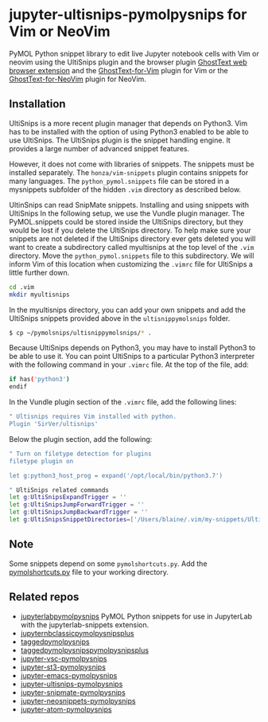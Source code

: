 # jupyter-ultisnips-pymolpysnips for Vim or NeoVim

PyMOL Python snippet library to edit live Jupyter notebook cells with Vim or neovim using the UltiSnips plugin and the browser plugin [GhostText web browser extension](https://github.com/fregante/GhostText) and the [GhostText-for-Vim](https://github.com/raghur/vim-ghost) plugin for Vim or the [GhostText-for-NeoVim](https://github.com/subnut/nvim-ghost.nvim) plugin for NeoVim. 


## Installation

UltiSnips is a more recent plugin manager that depends on Python3. 
Vim has to be installed with the option of using Python3 enabled to be able to use UltiSnips. 
The UltiSnips plugin is the snippet handling engine. 
It provides a large number of advanced snippet features. 

However, it does not come with libraries of snippets. 
The snippets must be installed separately. 
The `honza/vim-snippets` plugin contains snippets for many languages. 
The `python_pymol.snippets` file can be stored in a mysnippets subfolder of the hidden `.vim` directory as described below.

UltinSnips can read SnipMate snippets.
Installing and using snippets with UltiSnips
In the following setup, we use the Vundle plugin manager. 
The PyMOL.snippets could be stored inside the UltiSnips directory, but they would be lost if you delete the UltiSnips directory. 
To help make sure your snippets are not deleted if the UltiSnips directory ever gets deleted you will want to create a subdirectory called myultisnips at the top level of the `.vim` directory. 
Move the `python_pymol.snippets` file to this subdirectory. 
We will inform Vim of this location when customizing the `.vimrc` file for UltiSnips a little further down.

```bash
cd .vim
mkdir myultisnips
```

In the myultisnips directory, you can add your own snippets and add the UltiSnips snippets provided above in the `ultisnippymolsnips` folder.

```bash
$ cp ~/pymolsnips/ultisnippymolsnips/* .
```

Because UltiSnips depends on Python3, you may have to install Python3 to be able to use it. 
You can point UltiSnips to a particular Python3 interpreter with the following command in your `.vimrc` file. 
At the top of the file, add:

```bash
if has('python3')
endif
```

In the Vundle plugin section of the `.vimrc` file, add the following lines:

```bash
" Ultisnips requires Vim installed with python.
Plugin 'SirVer/ultisnips'
```

Below the plugin section, add the following:

```bash
" Turn on filetype detection for plugins
filetype plugin on

let g:python3_host_prog = expand('/opt/local/bin/python3.7')

" UltiSnips related commands
let g:UltiSnipsExpandTrigger = ''
let g:UltiSnipsJumpForwardTrigger = ''
let g:UltiSnipsJumpBackwardTrigger = ''
let g:UltiSnipsSnippetDirectories=['/Users/blaine/.vim/my-snippets/Ultisnips','UltiSnips']
```

## Note

Some snippets depend on some `pymolshortcuts.py`.
Add the [pymolshortcuts.py](https://github.com/MooersLab/pymolshortcuts) file to your working directory.

## Related repos

- [jupyterlabpymolpysnips](https://github.com/MooersLab/jupyterlabpymolpysnips) PyMOL Python snippets for use in JupyterLab with the jupyterlab-snippets extension.
- [jupyternbclassicpymolpysnipsplus](https://github.com/MooersLab/jupyternbclassicpymolpysnipsplus)
- [taggedpymolpysnips](https://github.com/MooersLab/taggedpymolpysnips) 
- [taggedpymolpysnipspymolpysnipsplus](https://github.com/MooersLab/taggedpymolpysnipspymolpysnipsplus)
- [jupyter-vsc-pymolpysnips](https://github.com/MooersLab/jupytervsc-pymolpysnips)
- [jupyter-st3-pymolpysnips](https://github.com/MooersLab/jupyter-st3-pymolpysnips)
- [jupyter-emacs-pymolpysnips](https://github.com/MooersLab/jupyter-emacs-pymolpysnips)
- [jupyter-ultisnips-pymolpysnips](https://github.com/MooersLab/jupyter-ultisnips-pymolpysnips)
- [jupyter-snipmate-pymolpysnips](https://github.com/MooersLab/jupyter-snipmate-pymolpysnips)
- [jupyter-neosnippets-pymolpysnips](https://github.com/MooersLab/jupyter-neosnippets-pymolpysnips)
- [jupyter-atom-pymolpysnips](https://github.com/MooersLab/jupyter-atom-pymolpysnips)

